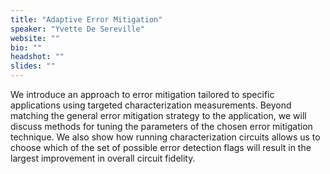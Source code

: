 ```yaml
---
title: "Adaptive Error Mitigation"
speaker: "Yvette De Sereville"
website: ""
bio: ""
headshot: ""
slides: ""
---
```


We introduce an approach to error mitigation tailored to specific applications using targeted characterization measurements. Beyond matching the general error mitigation strategy to the application, we will discuss methods for tuning the parameters of the chosen error mitigation technique. We also show how running characterization circuits allows us to choose which of the set of possible error detection flags will result in the largest improvement in overall circuit fidelity.
